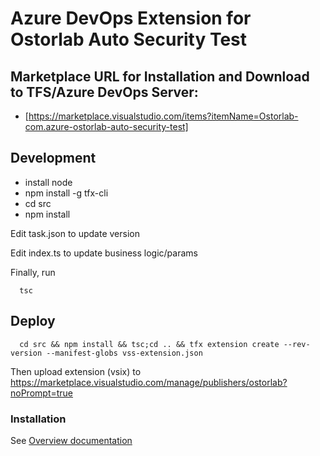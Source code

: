 # Azure DevOps Extension for Ostorlab Auto Security Test

## Marketplace URL for Installation and Download to TFS/Azure DevOps Server:
- [https://marketplace.visualstudio.com/items?itemName=Ostorlab-com.azure-ostorlab-auto-security-test]

## Development
- install node
- npm install -g tfx-cli
- cd src
- npm install

Edit task.json to update version

Edit index.ts to update business logic/params

Finally, run
```
  tsc
```


## Deploy
```
  cd src && npm install && tsc;cd .. && tfx extension create --rev-version --manifest-globs vss-extension.json
```

Then upload extension (vsix) to https://marketplace.visualstudio.com/manage/publishers/ostorlab?noPrompt=true

### Installation

See [Overview documentation](overview.md)
